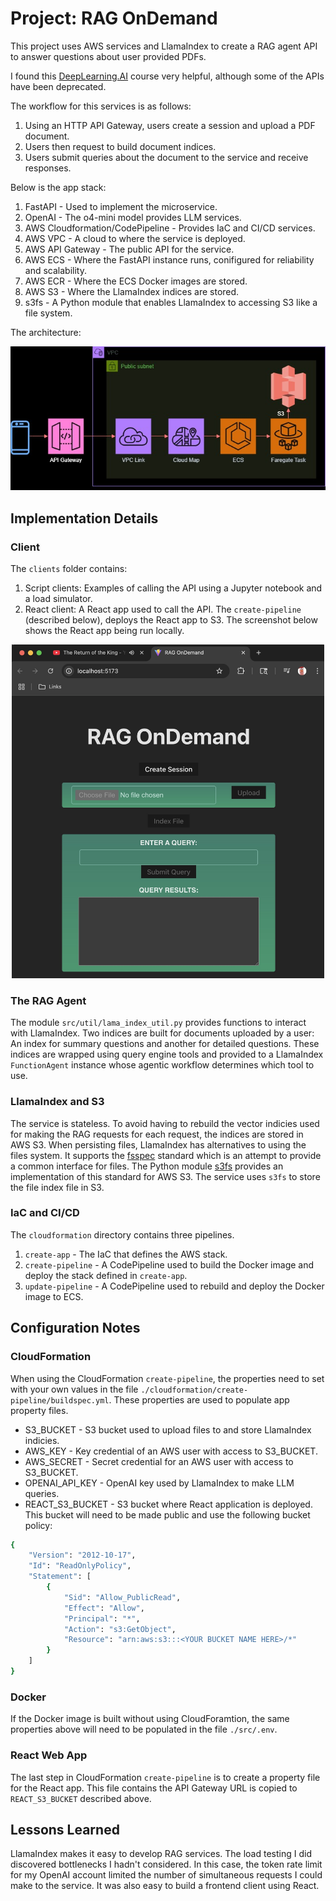 # Project: RAG OnDemand

This project uses AWS services and LlamaIndex to create a RAG agent API to answer questions about user provided PDFs. 

I found this [DeepLearning.AI](https://learn.deeplearning.ai/courses/building-agentic-rag-with-llamaindex/lesson/nfa5y/building-a-multi-document-agent) course very helpful, although some of the APIs have been deprecated.

The workflow for this services is as follows:

1. Using an HTTP API Gateway, users create a session and upload a PDF document.
1. Users then request to build document indices.
1. Users submit queries about the document to the service and receive responses. 

Below is the app stack:

1. FastAPI - Used to implement the microservice. 
1. OpenAI - The o4-mini model provides LLM services.
1. AWS Cloudformation/CodePipeline - Provides IaC and CI/CD services. 
1. AWS VPC - A cloud to where the service is deployed.
1. AWS API Gateway - The public API for the service. 
1. AWS ECS - Where the FastAPI instance runs, conifigured for reliability and scalability.
1. AWS ECR - Where the ECS Docker images are stored.
1. AWS S3 - Where the LlamaIndex indices are stored.
1. s3fs - A Python module that enables LlamaIndex to accessing S3 like a file system.

The architecture:

<p align="center">
  <img src="./assets/img/architecture.jpg" />
</p>

## Implementation Details

### Client

The `clients` folder contains:

1. Script clients: Examples of calling the API using a Jupyter notebook and a load simulator.
1. React client: A React app used to call the API. The `create-pipeline` (described below), deploys the React app to S3. The screenshot below shows the React app being run locally.
 
<p align="center">
  <img src="./assets/img/react.jpeg" width="500" />
</p>

### The RAG Agent

The module `src/util/lama_index_util.py` provides functions to interact with LlamaIndex. Two indices are built for documents uploaded by a user: An index for summary questions and another for detailed questions. These indices are wrapped using query engine tools and provided to a LlamaIndex `FunctionAgent` instance whose agentic workflow determines which tool to use.

### LlamaIndex and S3

The service is stateless. To avoid having to rebuild the vector indicies used for making the RAG requests for each request, the indices are stored in AWS S3. When persisting files, LlamaIndex has alternatives to using the files system. It supports the [fsspec](https://filesystem-spec.readthedocs.io/en/latest/intro.html) standard which is an attempt to provide a common interface for files. The Python module [s3fs](https://github.com/s3fs-fuse/s3fs-fuse) provides an implementation of this standard for AWS S3. The service uses `s3fs` to store the file index file in S3.

### IaC and CI/CD

The `cloudformation` directory contains three pipelines.

1. `create-app` - The IaC that defines the AWS stack.
1. `create-pipeline` - A CodePipeline used to build the Docker image and deploy the stack defined in `create-app`.
1. `update-pipeline` - A CodePipeline used to rebuild and deploy the Docker image to ECS.

## Configuration Notes

### CloudFormation

When using the CloudFormation `create-pipeline`, the properties need to set with your own values in the file `./cloudformation/create-pipeline/buildspec.yml`. These properties are used to populate app property files.

- S3_BUCKET - S3 bucket used to upload files to and store LlamaIndex indicies. 
- AWS_KEY - Key credential of an AWS user with access to S3_BUCKET. 
- AWS_SECRET - Secret credential for an AWS user with access to S3_BUCKET.
- OPENAI_API_KEY - OpenAI key used by LlamaIndex to make LLM queries.
- REACT_S3_BUCKET - S3 bucket where React application is deployed. This bucket will need to be made public and use the following bucket policy:

```bash
{
    "Version": "2012-10-17",
    "Id": "ReadOnlyPolicy",
    "Statement": [
        {
            "Sid": "Allow_PublicRead",
            "Effect": "Allow",
            "Principal": "*",
            "Action": "s3:GetObject",
            "Resource": "arn:aws:s3:::<YOUR BUCKET NAME HERE>/*"
        }
    ]
}
```

### Docker

If the Docker image is built without using CloudForamtion, the same properties above will need to be populated in the file `./src/.env`.

### React Web App

The last step in CloudFormation `create-pipeline` is to create a property file for the React app. This file contains the API Gateway URL is copied to `REACT_S3_BUCKET` described above.

## Lessons Learned

LlamaIndex makes it easy to develop RAG services. The load testing I did discovered bottlenecks I hadn't considered. In this case, the token rate limit for my OpenAI account limited the number of simultaneous requests I could make to the service. It was also easy to build a frontend client using React. 
